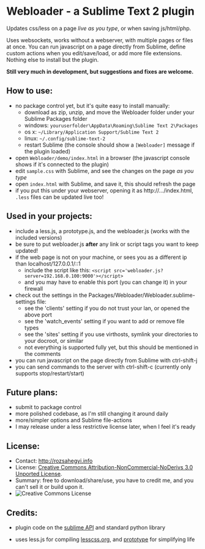 
Webloader - a Sublime Text 2 plugin
===================================

Updates css/less on a page _live as you type_, or when saving js/html/php.

Uses websockets, works without a webserver, with multiple pages or files at once. You can run javascript on a page directly from Sublime, define custom actions when you edit/save/load, or add more file extensions. Nothing else to install but the plugin.

__Still very much in development, but suggestions and fixes are welcome.__

How to use:
-----------
- no package control yet, but it's quite easy to install manually:
  - download as zip, unzip, and move the Webloader folder under your Sublime Packages folder
  - windows: `youruserfolder\AppData\Roaming\Sublime Text 2\Packages`
  - os x: `~/Library/Application Support/Sublime Text 2`
  - linux: `~/.config/sublime-text-2`
  - restart Sublime (the console should show a `[Webloader]` message if the plugin loaded)
- open `Webloader/demo/index.html` in a browser (the javascript console shows if it's connected to the plugin)
- edit `sample.css` with Sublime, and see the changes on the page *as you type*
- open `index.html` with Sublime, and save it, this should refresh the page
- if you put this under your webserver, opening it as http://.../index.html, `.less` files can be updated live too!

Used in your projects:
----------------------
- include a less.js, a prototype.js, and the webloader.js (works with the included versions)
- be sure to put webloader.js __after__ any link or script tags you want to keep updated!
- if the web page is not on your machine, or sees you as a different ip than localhost/127.0.0.1/::1
  - include the script like this: `<script src='webloader.js?server=192.168.0.100:9000'></script>`
  - and you may have to enable this port (you can change it) in your firewall
- check out the settings in the Packages/Webloader/Webloader.sublime-settings file:
  - see the 'clients' setting if you do not trust your lan, or opened the above port
  - see the 'watch_events' setting if you want to add or remove file types
  - see the 'sites' setting if you use virthosts, symlink your directories to your docroot, or similar
  - not everything is supported fully yet, but this should be mentioned in the comments
- you can run javascript on the page directly from Sublime with ctrl-shift-j
- you can send commands to the server with ctrl-shift-c (currently only supports stop/restart/start)

Future plans:
-------------
- submit to package control
- more polished codebase, as I'm still changing it around daily
- more/simpler options and Sublime file-actions
- I may release under a less restrictive license later, when I feel it's ready

License:
--------
- Contact: <http://rozsahegyi.info>
- License: [Creative Commons Attribution-NonCommercial-NoDerivs 3.0 Unported License][license].
- Summary: free to download/share/use, you have to credit me, and you can't sell it or build upon it.
- ![Creative Commons License][image]

Credits:
--------
- plugin code on the [sublime API] and standard python library
- uses less.js for compiling [lesscss.org], and [prototype] for simplifying life



  [sublime API]: http://www.sublimetext.com/docs/2/api_reference.html
  [lesscss.org]: http://lesscss.org/
  [prototype]: http://prototypejs.org/
  [image]: http://i.creativecommons.org/l/by-nc-nd/3.0/88x31.png
  [license]: http://creativecommons.org/licenses/by-nc-nd/3.0/

